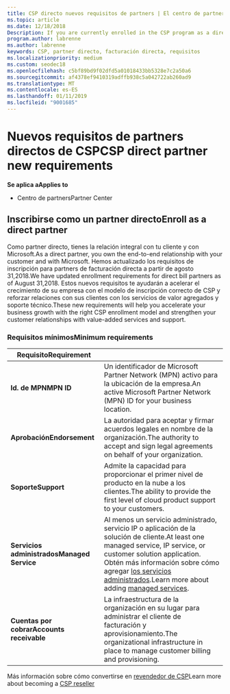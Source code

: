 ```yaml
---
title: CSP directo nuevos requisitos de partners | El centro de partners
ms.topic: article
ms.date: 12/18/2018
Description: If you are currently enrolled in the CSP program as a direct partner, you should prepare to meet these updated support and services requirements.
program.author: labrenne
ms.author: labrenne
keywords: CSP, partner directo, facturación directa, requisitos
ms.localizationpriority: medium
ms.custom: seodec18
ms.openlocfilehash: c5bf89bd9f02dfd5a01018433bb5328e7c2a50a6
ms.sourcegitcommit: af4378ef9410319adffb938c5a042722ab260ad9
ms.translationtype: MT
ms.contentlocale: es-ES
ms.lasthandoff: 01/11/2019
ms.locfileid: "9001685"
---
```

# <a name="csp-direct-partner-new-requirements"></a><span data-ttu-id="51dd2-103">Nuevos requisitos de partners directos de CSP</span><span class="sxs-lookup"><span data-stu-id="51dd2-103">CSP direct partner new requirements</span></span>

**<span data-ttu-id="51dd2-104">Se aplica a</span><span class="sxs-lookup"><span data-stu-id="51dd2-104">Applies to</span></span>**

- <span data-ttu-id="51dd2-105">Centro de partners</span><span class="sxs-lookup"><span data-stu-id="51dd2-105">Partner Center</span></span>

## <a name="enroll-as-a-direct-partner"></a><span data-ttu-id="51dd2-106">Inscribirse como un partner directo</span><span class="sxs-lookup"><span data-stu-id="51dd2-106">Enroll as a direct partner</span></span>

<span data-ttu-id="51dd2-107">Como partner directo, tienes la relación integral con tu cliente y con Microsoft.</span><span class="sxs-lookup"><span data-stu-id="51dd2-107">As a direct partner, you own the end-to-end relationship with your customer and with Microsoft.</span></span> <span data-ttu-id="51dd2-108">Hemos actualizado los requisitos de inscripción para partners de facturación directa a partir de agosto 31,2018.</span><span class="sxs-lookup"><span data-stu-id="51dd2-108">We have updated enrollment requirements for direct bill partners as of August 31,2018.</span></span> <span data-ttu-id="51dd2-109">Estos nuevos requisitos te ayudarán a acelerar el crecimiento de su empresa con el modelo de inscripción correcto de CSP y reforzar relaciones con sus clientes con los servicios de valor agregados y soporte técnico.</span><span class="sxs-lookup"><span data-stu-id="51dd2-109">These new requirements will help you accelerate your business growth with the right CSP enrollment model and strengthen your customer relationships with value-added services and support.</span></span> 

### <a name="minimum-requirements"></a><span data-ttu-id="51dd2-110">Requisitos mínimos</span><span class="sxs-lookup"><span data-stu-id="51dd2-110">Minimum requirements</span></span>

|**<span data-ttu-id="51dd2-111">Requisito</span><span class="sxs-lookup"><span data-stu-id="51dd2-111">Requirement</span></span>**|                             |
|--------------------------------|--------------------------------------------------------------|
|**<span data-ttu-id="51dd2-112">Id. de MPN</span><span class="sxs-lookup"><span data-stu-id="51dd2-112">MPN ID</span></span>**   |<span data-ttu-id="51dd2-113">Un identificador de Microsoft Partner Network (MPN) activo para la ubicación de la empresa.</span><span class="sxs-lookup"><span data-stu-id="51dd2-113">An active Microsoft Partner Network (MPN) ID for your business location.</span></span>   |
|**<span data-ttu-id="51dd2-114">Aprobación</span><span class="sxs-lookup"><span data-stu-id="51dd2-114">Endorsement</span></span>**   |<span data-ttu-id="51dd2-115">La autoridad para aceptar y firmar acuerdos legales en nombre de la organización.</span><span class="sxs-lookup"><span data-stu-id="51dd2-115">The authority to accept and sign legal agreements on behalf of your organization.</span></span>|
|**<span data-ttu-id="51dd2-116">Soporte</span><span class="sxs-lookup"><span data-stu-id="51dd2-116">Support</span></span>**   |<span data-ttu-id="51dd2-117">Admite la capacidad para proporcionar el primer nivel de producto en la nube a los clientes.</span><span class="sxs-lookup"><span data-stu-id="51dd2-117">The ability to provide the first level of cloud product support to your customers.</span></span>|
|**<span data-ttu-id="51dd2-118">Servicios administrados</span><span class="sxs-lookup"><span data-stu-id="51dd2-118">Managed Service</span></span>**   |<span data-ttu-id="51dd2-119">Al menos un servicio administrado, servicio IP o aplicación de la solución de cliente.</span><span class="sxs-lookup"><span data-stu-id="51dd2-119">At least one managed service, IP service, or customer solution application.</span></span> <span data-ttu-id="51dd2-120">Obtén más información sobre cómo agregar [los servicios administrados](https://partner.microsoft.com/en-US/business-opportunities/managed-services-provider).</span><span class="sxs-lookup"><span data-stu-id="51dd2-120">Learn more about adding [managed services](https://partner.microsoft.com/en-US/business-opportunities/managed-services-provider).</span></span>|
|**<span data-ttu-id="51dd2-121">Cuentas por cobrar</span><span class="sxs-lookup"><span data-stu-id="51dd2-121">Accounts receivable</span></span>** |<span data-ttu-id="51dd2-122">La infraestructura de la organización en su lugar para administrar el cliente de facturación y aprovisionamiento.</span><span class="sxs-lookup"><span data-stu-id="51dd2-122">The organizational infrastructure in place to manage customer billing and provisioning.</span></span> 

<span data-ttu-id="51dd2-123">Más información sobre cómo convertirse en [revendedor de CSP](https://partner.microsoft.com/cloud-solution-provider)</span><span class="sxs-lookup"><span data-stu-id="51dd2-123">Learn more about becoming a [CSP reseller](https://partner.microsoft.com/cloud-solution-provider)</span></span>

<!-- for Jan 14 live date
## Transition from direct to indirect reseller

If you decide to move from a direct bill business to indirect reseller business,there are several steps you will need to take. To learn more about the transition, read [Transition from Cloud Solution Provider (CSP) direct partner to CSP indirect reseller](transition-direct-to-indirect) -->